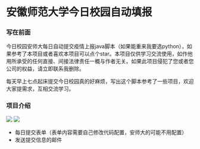 # 安徽师范大学今日校园自动填报
### 写在前面

今日校园安师大每日自动提交疫情上报java脚本（如果能重来我要选python），如果参考了本项目或者喜欢本项目可以点个star。本项目仅供学习交流使用，如作他用所承受的任何直接、间接法律责任一概与作者无关。如果此项目侵犯了您或者您公司的权益，请立即联系我删除。


每天早上七点起床提交今日校园真的好麻烦，写出这个脚本参考了一些项目，欢迎大家提需求，互相交流学习。

### 项目介绍
![](https://img.shields.io/badge/build-passing-brightgreen) ![](https://img.shields.io/badge/Powered%20by-Damon-green)

- 每日提交表单（表单内容需要自己修改代码配置，安师大的可能不用配置）
- 发送提交信息的邮件
